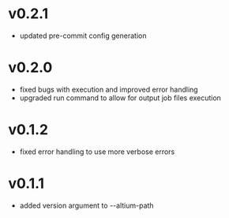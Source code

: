# v0.2.1

- updated pre-commit config generation

# v0.2.0

- fixed bugs with execution and improved error handling
- upgraded run command to allow for output job files execution 

# v0.1.2

- fixed error handling to use more verbose errors

# v0.1.1

- added version argument to --altium-path
